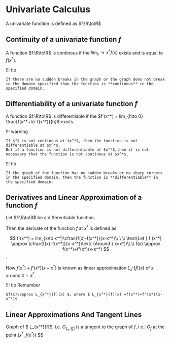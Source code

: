 # Univariate Calculus

A univariate function is defined as $f:\R\to\R$

## Continuity of a univariate function $f$

A function $f:\R\to\R$ is continous if the $lim_x\to x^* f(x)$ exists and is equal to $f(x^*)$.

!!! tip

    If there are no sudden breaks in the graph or the graph does not break in the domain specified than the function is **continous** in the specified domain.

## Differentiability of a univariate function $f$

A function $f:\R\to\R$ is differentiable if the $f'(x^*) = lim_{h\to 0} \frac{f(x^*+h)-f(x^*)}{h}$ exists.

!!! warning

    If $f$ is not continous at $x^*$, then the function is not differentiable at $x^*$.
    But if a function is not differentiable at $x^*$,then it is not necessary that the function is not continous at $x^*$.

!!! tip

    If the graph of the function has no sudden breaks or no sharp corners in the specified domain, then the function is **differentiable** in the specified domain.

## Derivatives and Linear Approximation of a function $f$

Let $f:\R\to\R$ be a differentiable function.

Then the derivate of the function $f$ at $x^*$ is defined as

$$
f'(x^*) = lim_{x\to x^*}\cfrac{f(x)-f(x^*)}{x-x^*}\\ \ \\
\text{Let } f'(x^*) \approx \cfrac{f(x)-f(x^*)}{x-x^*}\text{  (Around } x=x*)\\\ \\
f(x) \approx f(x^*)+f'(x*)(x-x^*)
$$.

Now $f(x^*)+f'(x*)(x-x^*)$ is known as linear approximation $L_{x^*}[f](x)$ of $x$ around $x=x^*$.

!!! tip Remember

    $f(x)\approx L_{x^*}[f](x) $, where $ L_{x^*}[f](x) =f(x^*)+f'(x*)(x-x^*)$

## Linear Approximations And Tangent Lines

Graph of $ L_{x^*}[f]$, i.e. $G_{ L_{x^*}[f]}$ is a tangent to the graph of $f$, i.e., $G_f$ at the point $(x^*,f(x^*))$
$$
